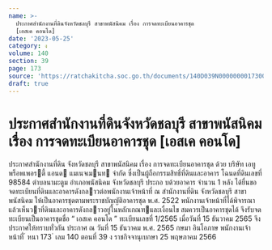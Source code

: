 ```yaml
---
name: >-
  ประกาศสำนักงานที่ดินจังหวัดชลบุรี สาขาพนัสนิคม เรื่อง การจดทะเบียนอาคารชุด
  [เอสเค คอนโด]
date: '2023-05-25'
category: ง
volume: 140
section: 39
page: 173
source: 'https://ratchakitcha.soc.go.th/documents/140D039N0000000017300.pdf'
draft: true
---
```


# ประกาศสำนักงานที่ดินจังหวัดชลบุรี สาขาพนัสนิคม เรื่อง การจดทะเบียนอาคารชุด [เอสเค คอนโด]

ประกาศสํานักงานที่ดิน จังหวัดชลบุรี สาขาพนัสนิคม เรื่อง การจดทะเบียนอาคารชุด ด้วย บริษัท เอทู พร็อพเพอรตี้ แอนด แมเนจเมนท จํากัด ซึ่งเป็นผู้ถือกรรมสิทธิ์ที่ดินและอาคาร โฉนดที่ดินเลขที่ 98584 ตําบลนามะตูม อําเภอพนัสนิคม จังหวัดชลบุรี ประกอ บด้วยอาคาร จํานวน 1 หลัง ได้ยื่นขอจดทะเบียนที่ดินและอาคารดังกลาวต่อพนักงานเจ้าหน้าที่ ณ สํานักงานที่ดิน จังหวัดชลบุรี สาขาพนัสนิคม ให้เป็นอาคารชุดตามพระราชบัญญัติอาคารชุด พ.ศ. 2522 พนักงานเจ้าหน้าที่ได้พิจารณาแล้วเห็นวาที่ดินและอาคารดังกลาวอยู่ในหลักเกณฑและเงื่อนไข สมควรเป็นอาคารชุดได้ จึงรับจดทะเบียนเป็นอาคารชุดชื่อ “ เอสเค คอนโด ” ทะเบียนเลขที่ 1/2565 เมื่อวันที่ 15 ธันวาคม 2565 จึงประกาศให้ทราบทั่วกัน ประกาศ ณ วันที่ 15 ธันวาคม พ.ศ. 2565 กษมา อินโอภาษ พนักงานเจ้าหน้าที่ ้ หนา 173 ่ เลม 140 ตอนที่ 39 ง ราชกิจจานุเบกษา 25 พฤษภาคม 2566
